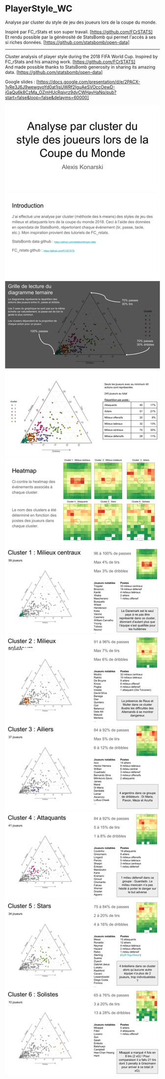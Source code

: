 # PlayerStyle_WC
 Analyse par cluster du style de jeu des joueurs lors de la coupe du monde.
 
Inspiré par FC_rStats et son super travail. [https://github.com/FCrSTATS]  
Et rendu possible par la générosité de StatsBomb qui permet l'accès à ses si riches données. [https://github.com/statsbomb/open-data]  

___

Cluster analysis of player style during the 2018 FIFA World Cup.
Inspired by FC_rStats and his amazing work. [https://github.com/FCrSTATS]  
And made possible thanks to StatsBomb generosity in sharing its amazing data. [https://github.com/statsbomb/open-data]  

Google slides : [https://docs.google.com/presentation/d/e/2PACX-1vRe3J6J9wewgvoYd0at1jsUWRf2IguAeSVOccOewD-iGaQu6k8CzMa_OZmHUcRqjyrz9dvCWHayHaNq/pub?start=false&loop=false&delayms=60000]  

![](slides/Diapositive1.PNG)
![](slides/Diapositive2.PNG)
![](slides/Diapositive3.PNG)
![](slides/Diapositive4.PNG)
![](slides/Diapositive5.PNG)
![](slides/Diapositive6.PNG)
![](slides/Diapositive7.PNG)
![](slides/Diapositive8.PNG)
![](slides/Diapositive9.PNG)
![](slides/Diapositive10.PNG)
![](slides/Diapositive11.PNG)